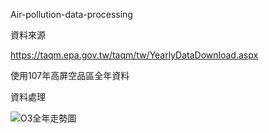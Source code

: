 ﻿Air-pollution-data-processing

資料來源

https://taqm.epa.gov.tw/taqm/tw/YearlyDataDownload.aspx

使用107年高屏空品區全年資料

資料處理

![O3全年走勢圖](/Air-pollution-data-processing/O3.jpg "O3全年走勢圖")